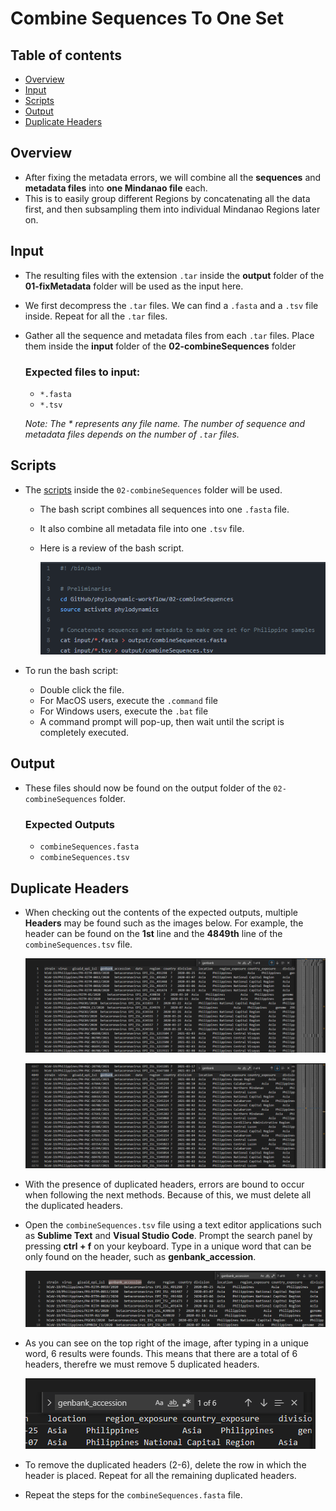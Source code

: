 # Combine Sequences To One Set

## Table of contents

- [Overview](#overview)
- [Input](#input)
- [Scripts](#scripts)
- [Output](#output)
- [Duplicate Headers](#duplicate-headers)

## Overview

- After fixing the metadata errors, we will combine all the **sequences** and **metadata files** into **one Mindanao file** each.
- This is to easily group different Regions by concatenating all the data first, and then subsampling them into individual Mindanao Regions later on.

## Input

- The resulting files with the extension `.tar` inside the **output** folder of the **01-fixMetadata** folder will be used as the input here.

- We first decompress the `.tar` files. We can find a `.fasta` and a `.tsv` file inside. Repeat for all the `.tar` files.

- Gather all the sequence and metadata files from each `.tar` files. Place them inside the **input** folder of the **02-combineSequences** folder

  ### Expected files to input:

  - `*.fasta`
  - `*.tsv`

  _Note: The \* represents any file name. The number of sequence and metadata files depends on the number of `.tar` files._

## Scripts

- The [scripts](/02-combineSequences/) inside the `02-combineSequences` folder will be used.

  - The bash script combines all sequences into one `.fasta` file.
  - It also combine all metadata file into one `.tsv` file.

  - Here is a review of the bash script.

    ![Review of bashscript](/00-docs/content/images/combineSeq-01.png)

- To run the bash script:
  - Double click the file.
  - For MacOS users, execute the `.command` file
  - For Windows users, execute the `.bat` file
  - A command prompt will pop-up, then wait until the script is completely executed.

## Output

- These files should now be found on the output folder of the `02-combineSequences` folder.

  ### Expected Outputs

  - `combineSequences.fasta`
  - `combineSequences.tsv`

## Duplicate Headers

- When checking out the contents of the expected outputs, multiple **Headers** may be found such as the images below. For example, the header can be found on the **1st** line and the **4849th** line of the `combineSequences.tsv` file.

  ![image1](/00-docs/content/images/03-duplicate-01.png)

  ![image1](/00-docs/content/images/03-duplicate-02.png)

- With the presence of duplicated headers, errors are bound to occur when following the next methods. Because of this, we must delete all the duplicated headers.

- Open the `combineSequences.tsv` file using a text editor applications such as **Sublime Text** and **Visual Studio Code**. Prompt the search panel by pressing **ctrl + f** on your keyboard. Type in a unique word that can be only found on the header, such as **genbank_accession**.

  ![image1](/00-docs/content/images/03-duplicate-03.png)

- As you can see on the top right of the image, after typing in a unique word, 6 results were founds. This means that there are a total of 6 headers, therefre we must remove 5 duplicated headers.

  ![image1](/00-docs/content/images/03-duplicate-04.png)

- To remove the duplicated headers (2-6), delete the row in which the header is placed. Repeat for all the remaining duplicated headers.

- Repeat the steps for the `combineSequences.fasta` file.
